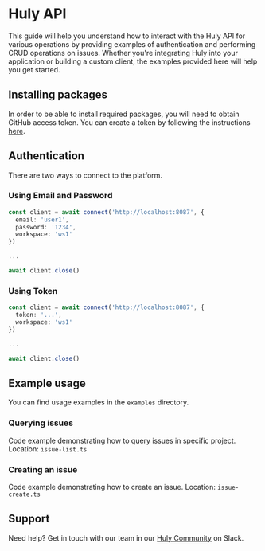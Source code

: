 # Huly API

This guide will help you understand how to interact with the Huly API for various operations by providing examples of authentication and performing CRUD operations on issues. Whether you're integrating Huly into your application or building a custom client, the examples provided here will help you get started.

## Installing packages

In order to be able to install required packages, you will need to obtain GitHub access token. You can create a token by following the instructions [here](https://docs.github.com/en/packages/working-with-a-github-packages-registry/working-with-the-npm-registry#authenticating-with-a-personal-access-token).

## Authentication

There are two ways to connect to the platform.

### Using Email and Password

```ts
const client = await connect('http://localhost:8087', {
  email: 'user1',
  password: '1234',
  workspace: 'ws1'
})

...

await client.close()
```

### Using Token

```ts
const client = await connect('http://localhost:8087', {
  token: '...',
  workspace: 'ws1'
})

...

await client.close()
```

## Example usage

You can find usage examples in the `examples` directory.

### Querying issues

Code example demonstrating how to query issues in specific project. Location: `issue-list.ts`

### Creating an issue

Code example demonstrating how to create an issue. Location: `issue-create.ts`

## Support

Need help? Get in touch with our team in our [Huly Community](https://huly.link/slack) on Slack.

